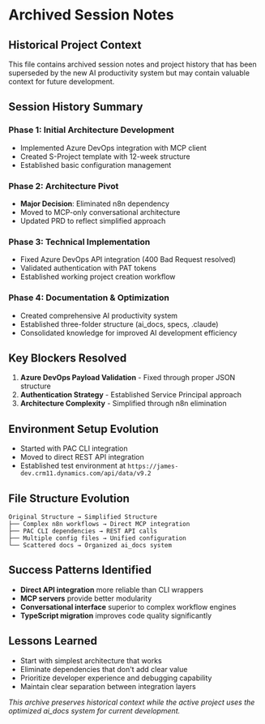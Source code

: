 # Archived Session Notes

## Historical Project Context

This file contains archived session notes and project history that has been superseded by the new AI productivity system but may contain valuable context for future development.

## Session History Summary

### Phase 1: Initial Architecture Development
- Implemented Azure DevOps integration with MCP client
- Created S-Project template with 12-week structure
- Established basic configuration management

### Phase 2: Architecture Pivot
- **Major Decision**: Eliminated n8n dependency
- Moved to MCP-only conversational architecture
- Updated PRD to reflect simplified approach

### Phase 3: Technical Implementation
- Fixed Azure DevOps API integration (400 Bad Request resolved)
- Validated authentication with PAT tokens
- Established working project creation workflow

### Phase 4: Documentation & Optimization
- Created comprehensive AI productivity system
- Established three-folder structure (ai_docs, specs, .claude)
- Consolidated knowledge for improved AI development efficiency

## Key Blockers Resolved
1. **Azure DevOps Payload Validation** - Fixed through proper JSON structure
2. **Authentication Strategy** - Established Service Principal approach
3. **Architecture Complexity** - Simplified through n8n elimination

## Environment Setup Evolution
- Started with PAC CLI integration
- Moved to direct REST API integration
- Established test environment at `https://james-dev.crm11.dynamics.com/api/data/v9.2`

## File Structure Evolution
```
Original Structure → Simplified Structure
├── Complex n8n workflows → Direct MCP integration
├── PAC CLI dependencies → REST API calls
├── Multiple config files → Unified configuration
└── Scattered docs → Organized ai_docs system
```

## Success Patterns Identified
- **Direct API integration** more reliable than CLI wrappers
- **MCP servers** provide better modularity
- **Conversational interface** superior to complex workflow engines
- **TypeScript migration** improves code quality significantly

## Lessons Learned
- Start with simplest architecture that works
- Eliminate dependencies that don't add clear value
- Prioritize developer experience and debugging capability
- Maintain clear separation between integration layers

*This archive preserves historical context while the active project uses the optimized ai_docs system for current development.*